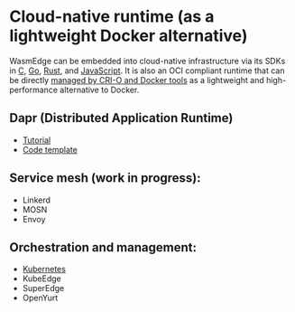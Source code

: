 # Cloud-native runtime (as a lightweight Docker alternative)

WasmEdge can be embedded into cloud-native infrastructure via its SDKs in [C](c_api.md), [Go](https://www.secondstate.io/articles/extend-golang-app-with-webassembly-rust/), [Rust](../bindings/rust/wasmedge-rs), and [JavaScript](https://www.secondstate.io/articles/getting-started-with-rust-function/). It is also an OCI compliant runtime that can be directly [managed by CRI-O and Docker tools](https://www.secondstate.io/articles/manage-webassembly-apps-in-wasmedge-using-docker-tools/) as a lightweight and high-performance alternative to Docker.

## Dapr (Distributed Application Runtime)

* [Tutorial](https://www.secondstate.io/articles/dapr-wasmedge-webassembly/)
* [Code template](https://github.com/second-state/dapr-wasm)

## Service mesh (work in progress):

* Linkerd
* MOSN
* Envoy

## Orchestration and management:

* [Kubernetes](https://www.secondstate.io/articles/manage-webassembly-apps-in-wasmedge-using-docker-tools/)
* KubeEdge
* SuperEdge
* OpenYurt

